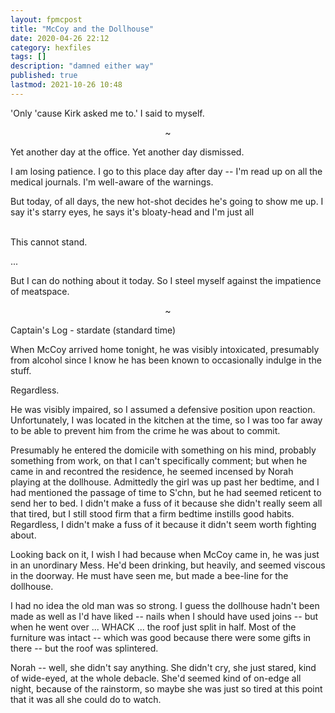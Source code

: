 ```yaml
---
layout: fpmcpost
title: "McCoy and the Dollhouse"
date: 2020-04-26 22:12
category: hexfiles
tags: []
description: "damned either way"
published: true
lastmod: 2021-10-26 10:48
---
```

[//]: # (  4/27/20  -added link up)
[//]: # ( 10/15/21  -removed linkout)
[//]: # ( 10/26/21  -moved to hexfiles)

'Only 'cause Kirk asked me to.' I said to myself. 

<center>~</center>

Yet another day at the office. Yet another day dismissed. 

I am losing patience. I go to this place day after day -- I'm read up on all the medical journals. I'm well-aware of the warnings. 

But today, of all days, the new hot-shot decides he's going to show me up. I say it's starry eyes, he says it's bloaty-head and I'm just all <br/><br/>

This cannot stand.

...

But I can do nothing about it today. So I steel myself against the impatience of meatspace.

<center>~</center>

Captain's Log - stardate (standard time)

When McCoy arrived home tonight, he was visibly intoxicated, presumably from alcohol since I know he has been known to occasionally indulge in the stuff.

Regardless.

He was visibly impaired, so I assumed a defensive position upon reaction. Unfortunately, I was located in the kitchen at the time, so I was too far away to be able to prevent him from the crime he was about to commit.

Presumably he entered the domicile with something on his mind, probably something from work, on that I can't specifically comment; but when he came in and recontred the residence, he seemed incensed by Norah playing at the dollhouse. Admittedly the girl was up past her bedtime, and I had mentioned the passage of time to S'chn, but he had seemed reticent to send her to bed. I didn't make a fuss of it because she didn't really seem all that tired, but I still stood firm that a firm bedtime instills good habits. Regardless, I didn't make a fuss of it because it didn't seem worth fighting about.

Looking back on it, I wish I had because when McCoy came in, he was just in an unordinary Mess. He'd been drinking, but heavily, and seemed viscous in the doorway. He must have seen me, but made a bee-line for the dollhouse.

I had no idea the old man was so strong. I guess the dollhouse hadn't been made as well as I'd have liked -- nails when I should have used joins -- but when he went over ... WHACK ... the roof just split in half. Most of the furniture was intact -- which was good because there were some gifts in there -- but the roof was splintered. 

Norah -- well, she didn't say anything. She didn't cry, she just stared, kind of wide-eyed, at the whole debacle. She'd seemed kind of on-edge all night, because of the rainstorm, so maybe she was just so tired at this point that it was all she could do to watch. 


